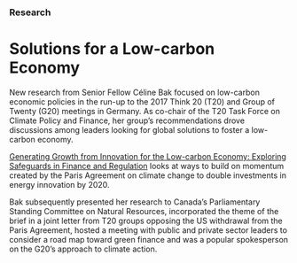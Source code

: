 ### Research

# Solutions for a Low-carbon Economy

New research from Senior Fellow Céline Bak focused on low-carbon economic policies in the run-up to the 2017 Think 20 (T20) and Group of Twenty (G20) meetings in Germany. As co-chair of the T20 Task Force on Climate Policy and Finance, her group’s recommendations drove discussions among leaders looking for global solutions to foster a low-carbon economy.

[Generating Growth from Innovation for the Low-carbon Economy: Exploring Safeguards in Finance and Regulation](https://www.cigionline.org/publications/generating-growth-innovation-low-carbon-economy-exploring-safeguards-finance-and?source=ar2017 "Generating Growth from Innovation") looks at ways to build on momentum created by the Paris Agreement on climate change to double investments in energy innovation by 2020. 

Bak subsequently presented her research to Canada’s Parliamentary Standing Committee on Natural Resources, incorporated the theme of the brief in a joint letter from T20 groups opposing the US withdrawal from the Paris Agreement, hosted a meeting with public and private sector leaders to consider a road map toward green finance and was a popular spokesperson on the G20’s approach to climate action.


